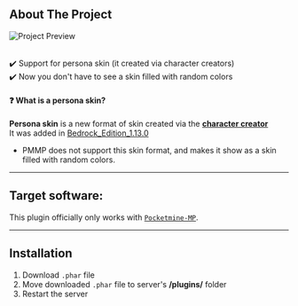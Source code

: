 ## About The Project
![Project Preview][project-preview]

<br> ✔️ Support for persona skin (it created via character creators)
<br> ✔️ Now you don't have to see a skin filled with random colors

#### :question: What is a **persona skin**?
**Persona skin** is a new format of skin created via the [**character creator**](https://minecraft.gamepedia.com/Character_creator)  
It was added in [Bedrock_Edition_1.13.0](https://minecraft.gamepedia.com/Bedrock_Edition_1.13.0)
- PMMP does not support this skin format, and makes it show as a skin filled with random colors.


-----

## Target software:
This plugin officially only works with [`Pocketmine-MP`](https://github.com/pmmp/PocketMine-MP/).

-----


## Installation
1) Download `.phar` file
2) Move downloaded `.phar` file to server's **/plugins/** folder
3) Restart the server


[project-preview]: https://raw.githubusercontent.com/BlusteryS/PersonaSkin/main/assets/preview.gif
